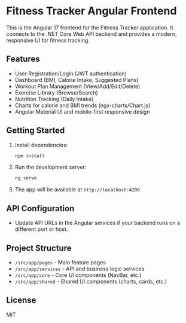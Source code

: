 # Fitness Tracker Angular Frontend

This is the Angular 17 frontend for the Fitness Tracker application. It connects to the .NET Core Web API backend and provides a modern, responsive UI for fitness tracking.

## Features
- User Registration/Login (JWT authentication)
- Dashboard (BMI, Calorie Intake, Suggested Plans)
- Workout Plan Management (View/Add/Edit/Delete)
- Exercise Library (Browse/Search)
- Nutrition Tracking (Daily Intake)
- Charts for calorie and BMI trends (ngx-charts/Chart.js)
- Angular Material UI and mobile-first responsive design

## Getting Started
1. Install dependencies:
   ```sh
   npm install
   ```
2. Run the development server:
   ```sh
   ng serve
   ```
3. The app will be available at `http://localhost:4200`

## API Configuration
- Update API URLs in the Angular services if your backend runs on a different port or host.

## Project Structure
- `/src/app/pages` - Main feature pages
- `/src/app/services` - API and business logic services
- `/src/app/core` - Core UI components (NavBar, etc.)
- `/src/app/shared` - Shared UI components (charts, cards, etc.)

## License
MIT
